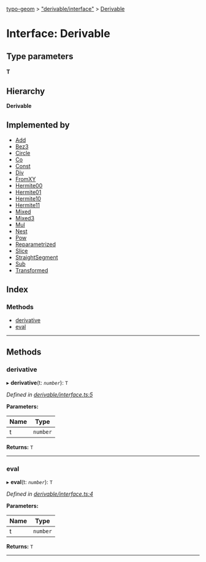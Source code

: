 [typo-geom](../README.md) > ["derivable/interface"](../modules/_derivable_interface_.md) > [Derivable](../interfaces/_derivable_interface_.derivable.md)

# Interface: Derivable

## Type parameters
#### T 
## Hierarchy

**Derivable**

## Implemented by

* [Add](../classes/_derivable_functions_.d.add.md)
* [Bez3](../classes/_derivable_curves_.bez3.md)
* [Circle](../classes/_derivable_curves_.circle.md)
* [Co](../classes/_derivable_functions_.d.co.md)
* [Const](../classes/_derivable_functions_.d.const.md)
* [Div](../classes/_derivable_functions_.d.div.md)
* [FromXY](../classes/_derivable_curves_.fromxy.md)
* [Hermite00](../classes/_derivable_functions_.d.hermite00.md)
* [Hermite01](../classes/_derivable_functions_.d.hermite01.md)
* [Hermite10](../classes/_derivable_functions_.d.hermite10.md)
* [Hermite11](../classes/_derivable_functions_.d.hermite11.md)
* [Mixed](../classes/_derivable_curves_.mixed.md)
* [Mixed3](../classes/_derivable_curves_.mixed3.md)
* [Mul](../classes/_derivable_functions_.d.mul.md)
* [Nest](../classes/_derivable_functions_.d.nest.md)
* [Pow](../classes/_derivable_functions_.d.pow.md)
* [Reparametrized](../classes/_derivable_curves_.reparametrized.md)
* [Slice](../classes/_derivable_functions_.d.slice.md)
* [StraightSegment](../classes/_derivable_curves_.straightsegment.md)
* [Sub](../classes/_derivable_functions_.d.sub.md)
* [Transformed](../classes/_derivable_curves_.transformed.md)

## Index

### Methods

* [derivative](_derivable_interface_.derivable.md#derivative)
* [eval](_derivable_interface_.derivable.md#eval)

---

## Methods

<a id="derivative"></a>

###  derivative

▸ **derivative**(t: *`number`*): `T`

*Defined in [derivable/interface.ts:5](https://github.com/be5invis/typo-geom/blob/d307ff5/src/derivable/interface.ts#L5)*

**Parameters:**

| Name | Type |
| ------ | ------ |
| t | `number` |

**Returns:** `T`

___
<a id="eval"></a>

###  eval

▸ **eval**(t: *`number`*): `T`

*Defined in [derivable/interface.ts:4](https://github.com/be5invis/typo-geom/blob/d307ff5/src/derivable/interface.ts#L4)*

**Parameters:**

| Name | Type |
| ------ | ------ |
| t | `number` |

**Returns:** `T`

___

